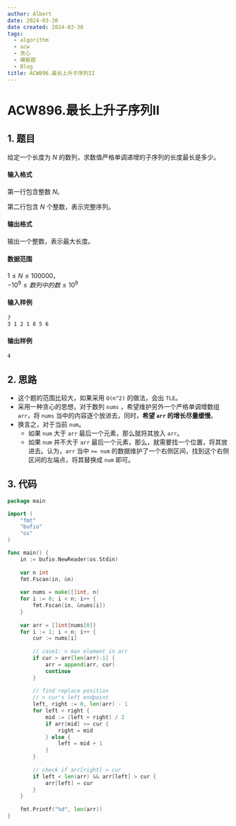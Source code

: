 ```yaml
---
author: Albert
date: 2024-03-30
date created: 2024-03-30
tags:
  - algorithm
  - acw
  - 贪心
  - 模板题
  - Blog
title: ACW896.最长上升子序列II
---
```


# ACW896.最长上升子序列II

## 1. 题目

给定一个长度为 $N$ 的数列，求数值严格单调递增的子序列的长度最长是多少。

#### 输入格式

第一行包含整数 $N$。

第二行包含 $N$ 个整数，表示完整序列。

#### 输出格式

输出一个整数，表示最大长度。

#### 数据范围

$1 \le N \le 100000$，  
$-10^9 \le 数列中的数 \le 10^9$

#### 输入样例

```
7
3 1 2 1 8 5 6
```

#### 输出样例

```
4
```

## 2. 思路

- 这个题的范围比较大，如果采用 `O(n^2)` 的做法，会出 `TLE`。
- 采用一种贪心的思想，对于数列 `nums` ，希望维护另外一个严格单调增数组 `arr`，将 `nums` 当中的内容逐个放进去，同时，**希望 `arr` 的增长尽量缓慢**。
- 换言之，对于当前 `num`。
  - 如果 `num` 大于 `arr` 最后一个元素，那么就将其放入 `arr`。
  - 如果 `num` 并不大于 `arr` 最后一个元素，那么，就需要找一个位置，将其放进去。认为，`arr` 当中 `>= num` 的数据维护了一个右侧区间，找到这个右侧区间的左端点，将其替换成 `num` 即可。

## 3. 代码

```go
package main

import (
    "fmt"
    "bufio"
    "os"
)

func main() {
    in := bufio.NewReader(os.Stdin)
    
    var n int 
    fmt.Fscan(in, &n)
    
    var nums = make([]int, n)
    for i := 0; i < n; i++ {
        fmt.Fscan(in, &nums[i])
    }
    
    var arr = []int{nums[0]}
    for i := 1; i < n; i++ {
        cur := nums[i]
        
        // case1: > max element in arr
        if cur > arr[len(arr)-1] {
            arr = append(arr, cur)
            continue
        }
        
        // find replace position
        // > cur's left endpoint
        left, right := 0, len(arr) - 1
        for left < right {
            mid := (left + right) / 2   
            if arr[mid] >= cur {
                right = mid 
            } else {
                left = mid + 1
            }
        }
        
        // check if arr[right] > cur
        if left < len(arr) && arr[left] > cur {
            arr[left] = cur
        }
    }
    
    fmt.Printf("%d", len(arr))
}


```